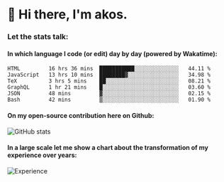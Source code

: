 # 👋 Hi there, I'm akos. 


### Let the stats talk:


#### In which language I code (or edit) day by day (powered by Wakatime): 

<!--START_SECTION:waka-->

```text
HTML         16 hrs 36 mins  ███████████░░░░░░░░░░░░░░   44.11 %
JavaScript   13 hrs 10 mins  ████████▓░░░░░░░░░░░░░░░░   34.98 %
TeX          3 hrs 5 mins    ██░░░░░░░░░░░░░░░░░░░░░░░   08.21 %
GraphQL      1 hr 21 mins    █░░░░░░░░░░░░░░░░░░░░░░░░   03.60 %
JSON         48 mins         ▓░░░░░░░░░░░░░░░░░░░░░░░░   02.15 %
Bash         42 mins         ▒░░░░░░░░░░░░░░░░░░░░░░░░   01.90 %
```

<!--END_SECTION:waka-->

#### On my open-source contribution here on Github:
 
![GitHub stats](https://github-readme-stats.vercel.app/api?username=akosbalasko)

#### In a large scale let me show a chart about the transformation of my experience over years:   

![Experience](https://cr-skills-chart-widget.azurewebsites.net/api/api?username=akosbalasko)
